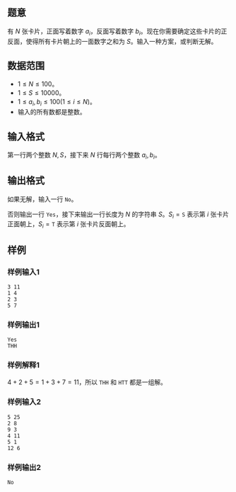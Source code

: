 ## 题意

有 $N$ 张卡片，正面写着数字 $a_i$，反面写着数字 $b_i$。现在你需要确定这些卡片的正反面，使得所有卡片朝上的一面数字之和为 $S$。输入一种方案，或判断无解。

## 数据范围

- $1\le N\le 100$。
- $1\le S\le 10000$。
- $1\le a_i,b_i\le 100(1\le i\le N)$。
- 输入的所有数都是整数。

## 输入格式

第一行两个整数 $N,S$，接下来 $N$ 行每行两个整数 $a_i,b_i$。

## 输出格式

如果无解，输入一行 `No`。

否则输出一行 `Yes`，接下来输出一行长度为 $N$ 的字符串 $S$。$S_i=\texttt S$ 表示第 $i$ 张卡片正面朝上，$S_i=\texttt T$ 表示第 $i$ 张卡片反面朝上。

## 样例

### 样例输入1

```
3 11
1 4
2 3
5 7
```

### 样例输出1

```
Yes
THH
```

### 样例解释1

$4+2+5=1+3+7=11$，所以 `THH` 和 `HTT` 都是一组解。

### 样例输入2

```
5 25
2 8
9 3
4 11
5 1
12 6

```

### 样例输出2

```
No
```
